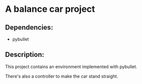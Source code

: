 # A balance car project

## Dependencies: 
* pybullet

## Description:

This project contains an environment implemented with pybullet.

There's also a controller to make the car stand straight.